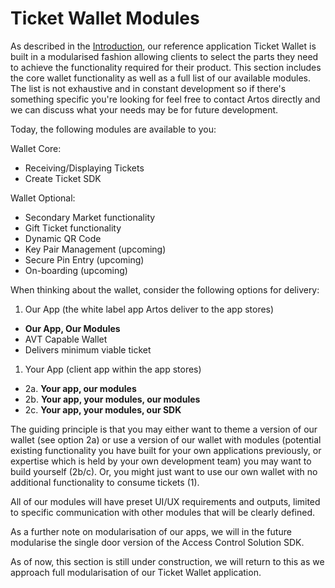 # Ticket Wallet Modules

As described in the [Introduction](#introduction), our reference application Ticket Wallet is built in a modularised fashion allowing clients to select the parts they need to achieve the functionality required for their product. This section includes the core wallet functionality as well as a full list of our available modules. The list is not exhaustive and in constant development so if there's something specific you're looking for feel free to contact Artos directly and we can discuss what your needs may be for future development.

Today, the following modules are available to you:

Wallet Core:

- Receiving/Displaying Tickets
- Create Ticket SDK

Wallet Optional:

- Secondary Market functionality
- Gift Ticket functionality
- Dynamic QR Code
- Key Pair Management (upcoming)
- Secure Pin Entry (upcoming)
- On-boarding (upcoming)

When thinking about the wallet, consider the following options for delivery:

1. Our App (the white label app Artos deliver to the app stores)
  - **Our App, Our Modules**
  - AVT Capable Wallet
  - Delivers minimum viable ticket
1. Your App (client app within the app stores)
  - 2a. **Your app, our modules**
  - 2b. **Your app, your modules, our modules**
  - 2c. **Your app, your modules, our SDK**

The guiding principle is that you may either want to theme a version of our wallet (see option 2a) or use a version of our wallet with modules (potential existing functionality you have built for your own applications previously, or expertise which is held by your own development team) you may want to build yourself (2b/c). Or, you might just want to use our own wallet with no additional functionality to consume tickets (1).

All of our modules will have preset UI/UX requirements and outputs, limited to specific communication with other modules that will be clearly defined.

As a further note on modularisation of our apps, we will in the future modularise the single door version of the Access Control Solution SDK.

<aside class="warning">
As of now, this section is still under construction, we will return to this as we approach full modularisation of our Ticket Wallet application.
</aside>
